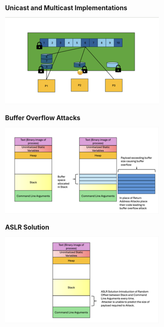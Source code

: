 ## Unicast and Multicast Implementations
![Unicast and Multicast](img/1.png)

## Buffer Overflow Attacks
![Buffer Overflow](img/2.png)

## ASLR Solution
![ASLR Solution](img/3.png)
